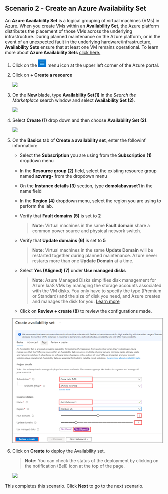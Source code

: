 ﻿## **Scenario 2 - Create an Azure Availability Set**
An **Azure Availability Set** is a logical grouping of virtual machines (VMs) in Azure. When you create VMs within an **Availability Set**, the Azure platform distributes the placement of those VMs across the underlying infrastructure. During planned maintenance on the Azure platform, or in the event of an unexpected fault in the underlying hardware/infrastructure, **Availability Sets** ensure that at least one VM remains operational. To learn more about **Azure Availability Sets** [click here.](https://learn.microsoft.com/en-us/azure/virtual-machines/availability-set-overview)

1. Click on the ![Azure Menu](images/Hamburger.jpg)  menu icon at the upper left corner of the Azure portal.

3. Click on **+ Create a resource**

   ![](https://github.com/SpektraSystems/CloudLabs-Azure/blob/master/azure-virtual-machine-and-compute/instructions/images/createaresource1.png?raw=true)
   
5. On the **New** blade, type <copy> **Availability Set(1)** </copy> in the _Search the Marketplace_ search window and select **Availability Set (2)**.

    ![](https://github.com/SpektraSystems/CloudLabs-Azure/blob/master/azure-virtual-machine-and-compute/instructions/images/availability%20set.png?raw=true)
    
7. Select **Create (1)** drop down and then choose **Availability Set (2)**.

    ![](https://github.com/SpektraSystems/CloudLabs-Azure/blob/master/azure-virtual-machine-and-compute/instructions/images/ascreate.png?raw=true)
    
9. On the **Basics** tab of **Create a availability set**, enter the followinf information:

      -  Select the **Subscription** you are using from the **Subscription (1)** dropdown menu
      - In the **Resource group (2)** field, select the existing resource group named **azvmrg-<inject key="Deployment ID" enableCopy="false"/>** from the dropdown menu
      - On the **Instance details (3)** section, type <copy>**demolabavaset1**</copy> in the name field
      - In the **Region (4)** dropdown menu, select the region you are using to perform the lab.
      - Verify that **Fault domains (5)** is set to **2**

         > **Note:** Virtual machines in the same **Fault domain** share a common power source and physical network switch.

      - Verify that **Update domains (6)** is set to **5**

         > **Note:**  Virtual machines in the same **Update Domain** will be restarted together during planned maintenance. Azure never restarts more than one **Update Domain** at a time.

      - Select **Yes (Aligned) (7)** under **Use managed disks** 

          > **Note:** Azure Managed Disks simplifies disk management for Azure IaaS VMs by managing the storage accounts associated with the VM disks. You only have to specify the type (Premium or Standard) and the size of disk you need, and Azure creates and manages the disk for you. [Learn more](https://docs.microsoft.com/en-us/azure/storage/storage-managed-disks-overview)

     - Click on **Review + create (8)** to review the configurations made.

    ![](images/VMC-E2-S5.png)
     
14. Click on **Create** to deploy the Availability set.

    > **Note:** You can check the status of the deployment by clicking on the notification (Bell) icon at the top of the page.

       ![](https://github.com/SpektraSystems/CloudLabs-Azure/blob/master/azure-virtual-machine-and-compute/instructions/images/createAD.png?raw=true)

This completes this scenario. Click **Next** to go to the next scenario.
